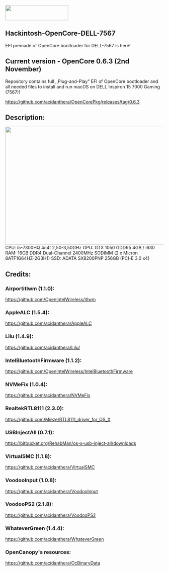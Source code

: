 <img src="https://github.com/acidanthera/OpenCorePkg/blob/master/Docs/Logos/OpenCore_with_text_Small.png" width="200" height="48"/>

## Hackintosh-OpenCore-DELL-7567
EFI premade of OpenCore bootloader for DELL-7567 is here!

## Current version - OpenCore 0.6.3 (2nd November)
Repository contains full ,,Plug-and-Play" EFI of OpenCore bootloader and
all needed files to install and run macOS on DELL Inspiron 15 7000 Gaming (7567)!

https://github.com/acidanthera/OpenCorePkg/releases/tag/0.6.3

## Description:
<img src="https://zapodaj.net/124d3a17044e8.png.html" width="574" height="376"/>
CPU: i5-7300HQ 4c4t 2,50-3,50GHz
GPU: GTX 1050 GDDR5 4GB / i630
RAM: 16GB DDR4 Dual-Channel 2400MHz SODIMM (2 x Micron 8ATF1G64HZ-2G3H1)
SSD: ADATA SX8200PNP 256GB (PCI-E 3.0 x4)

## Credits:

### Airportitlwm (1.1.0):
https://github.com/OpenIntelWireless/itlwm
### AppleALC (1.5.4):
https://github.com/acidanthera/AppleALC
### Lilu (1.4.9):
https://github.com/acidanthera/Lilu/
### IntelBluetoothFirmware (1.1.2):
https://github.com/OpenIntelWireless/IntelBluetoothFirmware
### NVMeFix (1.0.4):
https://github.com/acidanthera/NVMeFix
### RealtekRTL8111 (2.3.0):
https://github.com/Mieze/RTL8111_driver_for_OS_X
### USBInjectAll (0.7.1):
https://bitbucket.org/RehabMan/os-x-usb-inject-all/downloads
### VirtualSMC (1.1.8):
https://github.com/acidanthera/VirtualSMC
### VoodooInput (1.0.8):
https://github.com/acidanthera/VoodooInput
### VoodooPS2 (2.1.8):
https://github.com/acidanthera/VoodooPS2
### WhateverGreen (1.4.4):
https://github.com/acidanthera/WhateverGreen
### OpenCanopy's resources:
https://github.com/acidanthera/OcBinaryData
